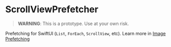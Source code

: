 # ScrollViewPrefetcher

> **WARNING**: This is a prototype. Use at your own risk.

Prefetching for SwiftUI (`List`, `ForEach`, `ScrollView`, etc). Learn more in [Image Prefetching](https://kean.blog/post/image-preheating)
